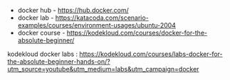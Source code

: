 * docker hub -  https://hub.docker.com/
* docker lab - https://katacoda.com/scenario-examples/courses/environment-usages/ubuntu-2004
* docker course - https://kodekloud.com/courses/docker-for-the-absolute-beginner/

kodekloud 
docker labs : https://kodekloud.com/courses/labs-docker-for-the-absolute-beginner-hands-on/?utm_source=youtube&utm_medium=labs&utm_campaign=docker
